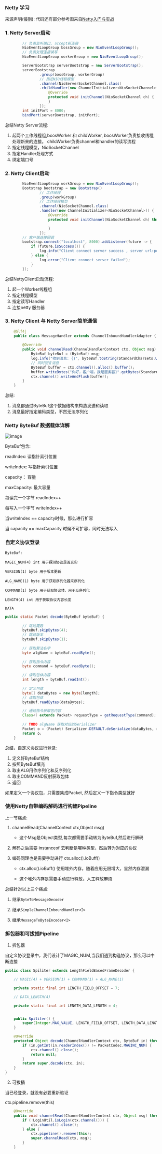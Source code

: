 ### Netty 学习

来源声明(侵删): 代码还有部分参考图来自[Netty入门与实战](https://juejin.im/book/5b4bc28bf265da0f60130116/section/5b4db131e51d4519634fb867#heading-1)

### 1. Netty Server启动

```java
        // 负责监听端口, accept新连接
        NioEventLoopGroup bossGroup = new NioEventLoopGroup();
        // 负责处理连接读写
        NioEventLoopGroup workerGroup = new NioEventLoopGroup();

        ServerBootstrap serverBootstrap = new ServerBootstrap();
        serverBootstrap
                .group(bossGroup, workerGroup)
                // 指定NIO线程模型
                .channel(NioServerSocketChannel.class)
                .childHandler(new ChannelInitializer<NioSocketChannel>() {
                    @Override
                    protected void initChannel(NioSocketChannel ch) {
                    }
                });
        int initPort = 8000;
        bindPort(serverBootstrap, initPort);
```

总结Netty Server流程:

1. 起两个工作线程组,boosWorker 和 childWorker, boosWorker负责接收线程,处理新来的连接。 childWorker负责channel和handler的读写流程
2. 指定线程模型，NioSocketChannel
3. 指定Handler处理方式
4. 绑定端口号

### 2. Netty Client启动

```java
        NioEventLoopGroup workGroup = new NioEventLoopGroup();
        Bootstrap bootstrap = new Bootstrap()
                // 工作线程
                .group(workGroup)
                // 工作线程模型
                .channel(NioSocketChannel.class)
                .handler(new ChannelInitializer<NioSocketChannel>() {
                    @Override
                    protected void initChannel(NioSocketChannel ch) throws Exception {

                    }
                });
        // 客户端连接回调
        bootstrap.connect("localhost", 8000).addListener(future -> {
            if (future.isSuccess()) {
                log.info("Client connect server success , server url:port {}:{}", "localhost", "8000");
            } else {
                log.error("Client connect server failed");
            }
        });
```
总结NettyClient启动流程:
1. 起一个Worker线程组
2. 指定线程模型
3. 指定读写Handler
4. 连接netty 服务器

### 3. Netty Client 与 Netty Server简单通信

```java
    @Slf4j
    public class MessageHandler extends ChannelInboundHandlerAdapter {
    
        @Override
        public void channelRead(ChannelHandlerContext ctx, Object msg) throws Exception {
            ByteBuf byteBuf = (ByteBuf) msg;
            log.info("收到消息: {}", byteBuf.toString(StandardCharsets.UTF_8));
            // 同时回复消息
            ByteBuf buffer = ctx.channel().alloc().buffer();
            buffer.writeBytes("你好，客户端，我是服务器1".getBytes(StandardCharsets.UTF_8));
            ctx.channel().writeAndFlush(buffer);
        }
    }
```

总结: 

1. 消息都通过ByteBuf这个数据结构来构造发送和读取
2. 消息最好指定编码类型，不然无法序列化


### Netty ByteBuf 数据载体详解

![image](https://user-gold-cdn.xitu.io/2018/8/5/1650817a1455afbb?imageView2/0/w/1280/h/960/format/webp/ignore-error/1)

ByteBuf包含:

readIndex: 读指针索引位置

writeIndex: 写指针索引位置

capacity： 容量

maxCapacity: 最大容量

每读完一个字节 readIndex++

每写入一个字节 writeIndex++

当writeIndex == capacity时候，那么进行扩容

当 capacity == maxCapacity 时候不可扩容，同时无法写入


### 自定义协议登录

```text
ByteBuf:

MAGIC_NUM(4) int 用于探测协议是否真实

VERSION(1) byte 用于版本更新

ALG_NAME(1) byte 用于获取序列化器来序列化

COMMAND(1) byte 用于获取协议体，用于反序列化

LENGTH(4) int 用于获取协议内容长度

DATA

```

```java
public static Packet decode(ByteBuf byteBuf) {
    
        // 跳过魔数
        byteBuf.skipBytes(4);
        // 跳过版本
        byteBuf.skipBytes(1);
        
        // 获取算法名字
        byte algName = byteBuf.readByte();
        
        // 获取指令内容
        byte command = byteBuf.readByte();

        // 读取包体内容
        int length = byteBuf.readInt();
        
        // 定义包体
        byte[] dataBytes = new byte[length];
        // 读取包体
        byteBuf.readBytes(dataBytes);

        // 通过指令获取包内容
        Class<? extends Packet> requestType = getRequestType(command);
        
        // TODO algName 获取对应的Serializer
        Packet o = (Packet) Serializer.DEFAULT.deSerialize(dataBytes, requestType);
        return o;
    }

```

总结，自定义协议进行登录:

1. 定义好ByteBuf结构
2. 按照ByteBuf填充
3. 取出ALG用作序列化和反序列化
4. 取出COMMAND反射获取包体
5. 返回

如果定义一个协议包，只需要集成Packet, 然后定义一下指令类型就好


### 使用Netty自带编码解码进行构建Pipeline

上一节痛点:

1. channelRead(ChannelContext ctx,Object msg)

    - 这个Msg是Object类型,每次都需要手动转为ByteBuf,然后进行解码

2. 解码之后需要 instanceof 去判断是哪种类型，然后转为对应的协议

3. 编码同理也是需要手动进行 ctx.alloc().ioBuff() 

    - ctx.alloc().ioBuff() 使用堆外内存，随着应用无限增大，显然内存泄漏

    - 这个堆外内存是需要手动进行释放，人工释放麻烦
    
总结针对以上三个痛点:

1. 继承`ByteToMessageDecoder`

2. 继承`SimpleChannelInboundHandler<I>`

3. 继承`MessageToByteEncoder<I>`


### 拆包器和可拔插Pipeline

1. 拆包器

 自定义协议登录中，我们设计了MAGIC_NUM,当我们遇到构造协议，那么可以中断连接

```java
public class Spiliter extends LengthFieldBasedFrameDecoder {

    // MAGIC(4) + VERSION(1) + COMMAND(1) + ALG_NAME(1)

    private static final int LENGTH_FIELD_OFFSET = 7;

    // DATA_LENGTH(4)

    private static final int LENGTH_DATA_LENGTH = 4;


    public Spiliter() {
        super(Integer.MAX_VALUE, LENGTH_FIELD_OFFSET, LENGTH_DATA_LENGTH);
    }

    @Override
    protected Object decode(ChannelHandlerContext ctx, ByteBuf in) throws Exception {
        if (in.getInt(in.readerIndex()) != PacketCodec.MAGINC_NUM) {
            ctx.channel().close();
            return null;
        }
        return super.decode(ctx, in);
    }
}

```

2. 可拔插

当已经登录，就没有必要重新验证

ctx.pipeline.remove(this)

```java
    @Override
    public void channelRead(ChannelHandlerContext ctx, Object msg) throws Exception {
        if (!LoginUtil.isLogin(ctx.channel())) {
            ctx.channel().close();
        } else {
            ctx.pipeline().remove(this);
            super.channelRead(ctx, msg);
        }
    }
```